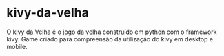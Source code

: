 # kivy-da-velha

O kivy da Velha é o jogo da velha construído em python com o framework kivy.
Game criado para compreensão da utilização do kivy em desktop e mobile.
